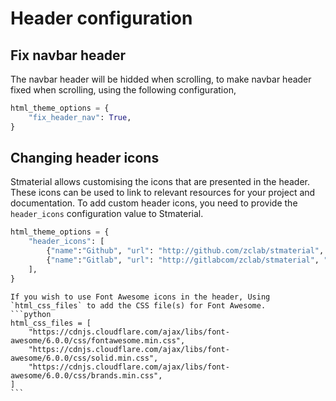 # Header configuration

## Fix navbar header

The navbar header will be hidded when scrolling, to make navbar header fixed when scrolling, using the following configuration,

```python
html_theme_options = {
    "fix_header_nav": True,
}
```

## Changing header icons

Stmaterial allows customising the icons that are presented in the header. These icons can be used to link to relevant resources for your project and documentation. To add custom header icons, you need to provide the `header_icons` configuration value to Stmaterial.

```python
html_theme_options = {
    "header_icons": [
        {"name":"Github", "url": "http://github.com/zclab/stmaterial", "svg":"github.svg"},
        {"name":"Gitlab", "url": "http://gitlabcom/zclab/stmaterial", "fontawesome":"fa-brands fa-gitlab"},
    ],
}
```

````{note}
If you wish to use Font Awesome icons in the header, Using `html_css_files` to add the CSS file(s) for Font Awesome.
```python
html_css_files = [
    "https://cdnjs.cloudflare.com/ajax/libs/font-awesome/6.0.0/css/fontawesome.min.css",
    "https://cdnjs.cloudflare.com/ajax/libs/font-awesome/6.0.0/css/solid.min.css",
    "https://cdnjs.cloudflare.com/ajax/libs/font-awesome/6.0.0/css/brands.min.css",
]
```
````
